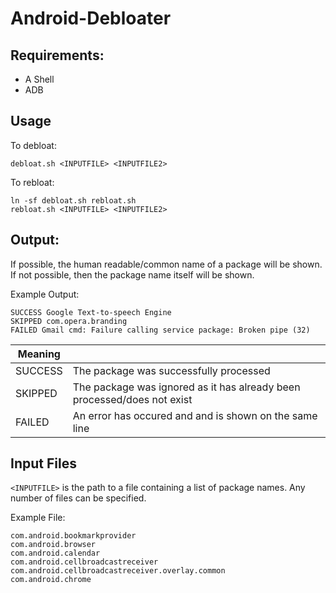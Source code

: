 # Android-Debloater

## Requirements:

* A Shell
* ADB

## Usage

To debloat:
```
debloat.sh <INPUTFILE> <INPUTFILE2>
```

To rebloat:
```
ln -sf debloat.sh rebloat.sh
rebloat.sh <INPUTFILE> <INPUTFILE2>
```

## Output:

If possible, the human readable/common name of a package will be shown. If not possible, then the package name itself will be shown.

Example Output:

```
SUCCESS Google Text-to-speech Engine
SKIPPED com.opera.branding
FAILED Gmail cmd: Failure calling service package: Broken pipe (32)
```

| Meaning |  |
|---|---|
| SUCCESS | The package was successfully processed |
| SKIPPED | The package was ignored as it has already been processed/does not exist |
| FAILED | An error has occured and and is shown on the same line|

## Input Files

```<INPUTFILE>``` is the path to a file containing a list of package names. Any number of files can be specified.

Example File:
```
com.android.bookmarkprovider
com.android.browser
com.android.calendar
com.android.cellbroadcastreceiver
com.android.cellbroadcastreceiver.overlay.common
com.android.chrome
```
